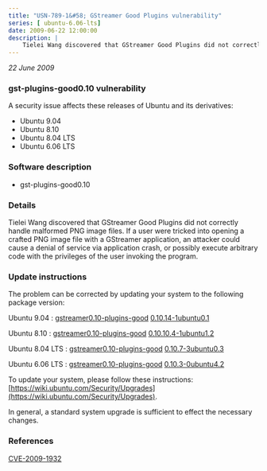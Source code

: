 ```yaml
---
title: "USN-789-1&#58; GStreamer Good Plugins vulnerability"
series: [ ubuntu-6.06-lts]
date: 2009-06-22 12:00:00
description: |
    Tielei Wang discovered that GStreamer Good Plugins did not correctly handle malformed PNG image files. If a user were tricked into opening a crafted PNG image file with a GStreamer application, an attacker could cause a denial of service via application crash, or possibly execute arbitrary code with the privileges of the user invoking the program. 
--- 
```

 
 

*22 June 2009*

### gst-plugins-good0.10 vulnerability

A security issue affects these releases of Ubuntu and its derivatives:

* Ubuntu 9.04
* Ubuntu 8.10
* Ubuntu 8.04 LTS
* Ubuntu 6.06 LTS

### Software description

* gst-plugins-good0.10 

### Details

Tielei Wang discovered that GStreamer Good Plugins did not correctly handle malformed PNG image files. If a user were tricked into opening a crafted PNG image file with a GStreamer application, an attacker could cause a denial of service via application crash, or possibly execute arbitrary code with the privileges of the user invoking the program. 

### Update instructions

The problem can be corrected by updating your system to the following package version:

Ubuntu 9.04
 : [gstreamer0.10-plugins-good](https://launchpad.net/ubuntu/+source/gst-plugins-good0.10) <span> [0.10.14-1ubuntu0.1](https://launchpad.net/ubuntu/+source/gst-plugins-good0.10/0.10.14-1ubuntu0.1) </span> 

Ubuntu 8.10
 : [gstreamer0.10-plugins-good](https://launchpad.net/ubuntu/+source/gst-plugins-good0.10) <span> [0.10.10.4-1ubuntu1.2](https://launchpad.net/ubuntu/+source/gst-plugins-good0.10/0.10.10.4-1ubuntu1.2) </span> 

Ubuntu 8.04 LTS
 : [gstreamer0.10-plugins-good](https://launchpad.net/ubuntu/+source/gst-plugins-good0.10) <span> [0.10.7-3ubuntu0.3](https://launchpad.net/ubuntu/+source/gst-plugins-good0.10/0.10.7-3ubuntu0.3) </span> 

Ubuntu 6.06 LTS
 : [gstreamer0.10-plugins-good](https://launchpad.net/ubuntu/+source/gst-plugins-good0.10) <span> [0.10.3-0ubuntu4.2](https://launchpad.net/ubuntu/+source/gst-plugins-good0.10/0.10.3-0ubuntu4.2) </span> 

To update your system, please follow these instructions: [https://wiki.ubuntu.com/Security/Upgrades](https://wiki.ubuntu.com/Security/Upgrades).

In general, a standard system upgrade is sufficient to effect the necessary changes. 

### References

 
 [CVE-2009-1932](http://people.ubuntu.com/~ubuntu-security/cve/CVE-2009-1932)
 

